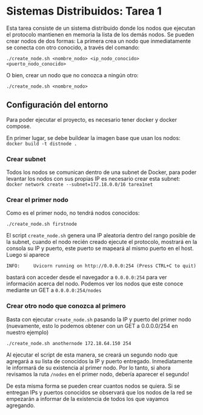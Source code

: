 # Sistemas Distribuidos: Tarea 1

Esta tarea consiste de un sistema distribuido donde los nodos que ejecutan el protocolo
mantienen en memoria la lista de los demás nodos. Se pueden crear nodos de dos formas:
La primera crea un nodo que inmediatamente se conecta con otro conocido, a través del comando:
```
./create_node.sh <nombre_nodo> <ip_nodo_conocido> <puerto_nodo_conocido>
```

O bien, crear un nodo que no conozca a ningún otro:
```
./create_node.sh <nombre_nodo>
```

## Configuración del entorno
Para poder ejecutar el proyecto, es necesario tener docker y docker compose.

En primer lugar, se debe buildear la imagen base que usan los nodos:
`docker build -t distnode .`

### Crear subnet
Todos los nodos se comunican dentro de una subnet de Docker, para poder levantar los nodos con sus
propias IP es necesario crear esta subnet:
``docker network create --subnet=172.18.0.0/16 tarea1net``

### Crear el primer nodo
Como es el primer nodo, no tendrá nodos conocidos:
```
./create_node.sh firstnode
```

El script `create_node.sh` genera una IP aleatoria dentro del rango posible de la subnet,
cuando el nodo recién creado ejecute el protocolo, mostrará en la consola su IP y puerto, este
puerto se mapeará al mismo puerto en el host. Luego si aparece
```
INFO:     Uvicorn running on http://0.0.0.0:254 (Press CTRL+C to quit)
```
bastará con acceder desde el navegador a `0.0.0.0:254` para ver información acerca del nodo.
Podemos ver los nodos que este conoce mediante un GET a `0.0.0.0:254/nodes`


### Crear otro nodo que conozca al primero
Basta con ejecutar `create_node.sh` pasando la IP y puerto del primer nodo (nuevamente, esto lo podemos
obtener con un GET a 0.0.0.0/254 en nuestro ejemplo) 
```
./create_node.sh anothernode 172.18.64.150 254
```
Al ejecutar el script de esta manera, se creará un segundo nodo que agregará a su lista de conocidos
la IP y puerto entregado. Inmediatamente le informará de su existencia al primer nodo. Por lo tanto,
si ahora revisamos la ruta `/nodes` en el primer nodo, debería aparecer el segundo!

De esta misma forma se pueden crear cuantos nodos se quiera. Si se entregan IPs y puertos conocidos
se observará que los nodos de la red se empezarán a informar de la existencia de todos los que vayamos agregando.

